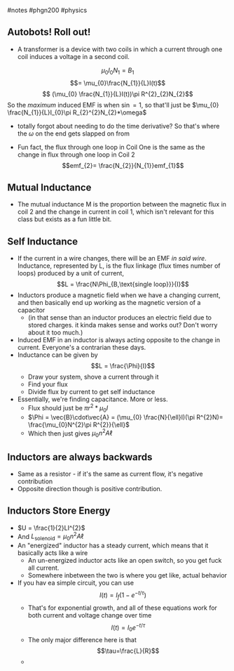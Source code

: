 #notes #phgn200 #physics


## Autobots! Roll out!
- A transformer is a device with two coils in which a current through one coil induces a voltage in a second coil.

$$\mu_{0}I_{0}N_{1}= B_{1}$$
$$= \mu_{0}\frac{N_{1}}{L}I(t)$$
$$ (\mu_{0} \frac{N_{1}}{L}I(t))\pi R^{2}_{2}N_{2}$$
So the *maximum* induced EMF is when $\sin=1$, so that'll just be $\mu_{0} \frac{N_{1}}{L}I_{0}\pi R_{2}^{2}N_{2}*\omega$ 
- totally forgot about needing to do the time derivative? So that's where the $\omega$ on the end gets slapped on from


- Fun fact, the flux through one loop in Coil One is the same as the change in flux through one loop in Coil 2
$$emf_{2}= \frac{N_{2}}{N_{1}}emf_{1}$$
## Mutual Inductance
- The mutual inductance M is the proportion between the magnetic flux in coil 2 and the change in current in coil 1, which isn't relevant for this class but exists as a fun little bit.
## Self Inductance
- If the current in a wire changes, there will be an EMF *in said wire*. Inductance, represented by L, is the flux linkage (flux times number of loops) produced by a unit of current,
$$L = \frac{N\Phi_{B,\text{single loop}}}{I}$$
- Inductors produce a magnetic field when we have a changing current, and then basically end up working as the magnetic version of a capacitor
	- (in that sense than an inductor produces an electric field due to stored charges. it kinda makes sense and works out? Don't worry about it too much.)
- Induced EMF in an inductor is always acting opposite to the change in current. Everyone's a contrarian these days.
- Inductance can be given by $$L = \frac{\Phi}{I}$$
	- Draw your system, shove a current through it 
	- Find your flux
	- Divide flux by current to get self inductance
- Essentially, we're finding capacitance. More or less. 
	- Flux should just be $\pi r^{2}*\mu_{0}I$ 
	- $\Phi = \vec{B}\cdot\vec{A} = (\mu_{0} \frac{N}{\ell}I)(\pi R^{2}N)= \frac{\mu_{0}N^{2}\pi R^{2}}{\ell}$
	- Which then just gives $\mu_{0}n^{2}A\ell$

## Inductors are always backwards
- Same as a resistor - if it's the same as current flow, it's negative contribution
- Opposite direction though is positive contribution.

## Inductors Store Energy
- $U  = \frac{1}{2}LI^{2}$
- And $L_{\text{solenoid}}=\mu_{0}n^{2}A\ell$ 
- An "energized" inductor has a steady current, which means that it basically acts like a wire
	- An un-energized inductor acts like an open switch, so you get fuck all current.
	- Somewhere inbetween the two is where you get like, actual behavior
- If you hav ea simple circuit, you can use $$I(t) = I_{f}(1-e^{-t/\tau})$$
	- That's for exponential growth, and all of these equations work for both current and voltage change over time $$I(t) = I_{0}e^{-t/\tau}$$
	- The only major difference here is that $$\tau=\frac{L}{R}$$
	- 